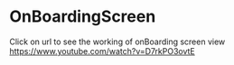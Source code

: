 # OnBoardingScreen
Click on url to see the working of onBoarding screen view
https://www.youtube.com/watch?v=D7rkPO3ovtE
